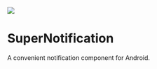 [![](https://jitpack.io/v/XiaogegeChen/SuperNotification.svg)](https://jitpack.io/#XiaogegeChen/SuperNotification)

# SuperNotification
A convenient notification component for Android.



